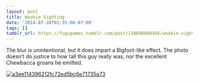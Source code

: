 ```yaml
---
layout: post
title: Wookie Sighting
date: '2014-07-28T01:35:06-07:00'
tags: []
tumblr_url: https://fugugames.tumblr.com/post/110698048466/wookie-sighting
---
```

The blur is unintentional, but it does impart a Bigfoot-like effect. The photo doesn’t do justice to how tall this guy really was, nor the excellent Chewbacca groans he emitted.

[![a3ee114396212fc72ed5bc6e71735a73](http://itshardtofondlepenguins.com/wp-content/uploads/2014/07/a3ee114396212fc72ed5bc6e71735a73.jpg)](http://itshardtofondlepenguins.com/wp-content/uploads/2014/07/a3ee114396212fc72ed5bc6e71735a73.jpg)

